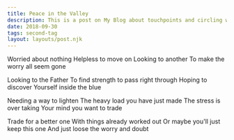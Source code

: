 ```yaml
---
title: Peace in the Valley
description: This is a post on My Blog about touchpoints and circling wagons.
date: 2018-09-30
tags: second-tag
layout: layouts/post.njk
---
```

Worried about nothing
Helpless to move on
Looking to another
To make the worry all seem gone

Looking to the Father
To find strength to pass right through
Hoping to discover
Yourself inside the blue

Needing a way to lighten
The heavy load you have just made
The stress is over taking
Your mind you want to trade

Trade for a better one
With things already worked out
Or maybe you'll just keep this one
And just loose the worry and doubt